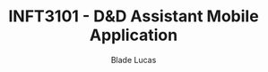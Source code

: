 ---
title: INFT3101 - D&D Assistant Mobile Application
author: Blade Lucas
semester: 5
tags: projects
image: /assets/projects/...
imageAlt: D&D Assistant App
description: [insert description here]
---